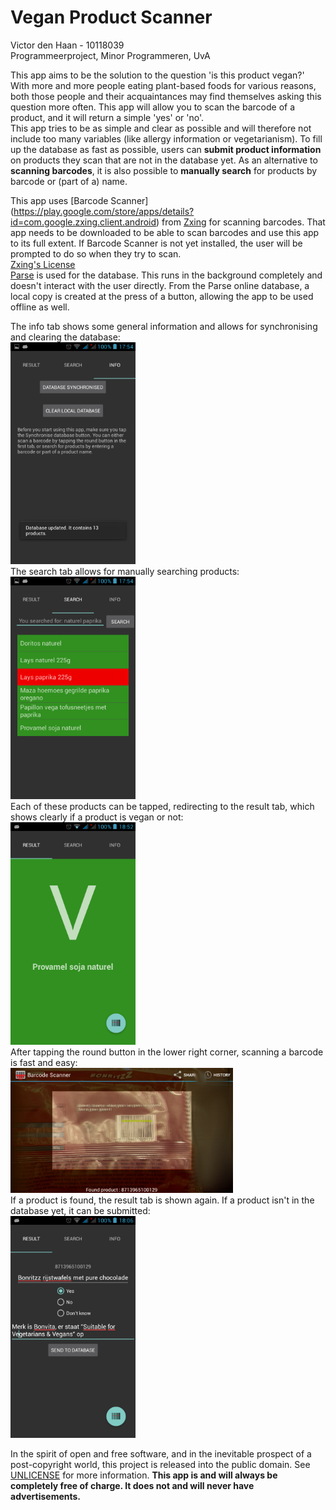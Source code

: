 # Vegan Product Scanner
Victor den Haan - 10118039  
Programmeerproject, Minor Programmeren, UvA  

This app aims to be the solution to the question 'is this product vegan?'  
With more and more people eating plant-based foods for various reasons, both
 those people and their acquaintances may find themselves asking this question
 more often. This app will allow you to scan the barcode of a product, and it
 will return a simple 'yes' or 'no'.  
This app tries to be as simple and clear as possible and will therefore not
 include too many variables (like allergy information or vegetarianism).
To fill up the database as fast as possible, users can **submit product
 information** on products they scan that are not in the database yet.
As an alternative to **scanning barcodes**, it is also possible to **manually
 search** for products by barcode or (part of a) name.

This app uses [Barcode Scanner]
(https://play.google.com/store/apps/details?id=com.google.zxing.client.android) 
 from [Zxing](https://github.com/zxing/zxing) for scanning barcodes. That app
 needs to be downloaded to be able to scan barcodes and use this app to its
 full extent. If Barcode Scanner is not yet installed, the user will be prompted
 to do so when they try to scan.  
[Zxing's License](https://github.com/zxing/zxing/blob/master/LICENSE)  
[Parse](https://www.parse.com/) is used for the database. This runs in the
background completely and doesn't interact with the user directly. From the
Parse online database, a local copy is created at the press of a button,
allowing the app to be used offline as well.  

The info tab shows some general information and allows for synchronising and
 clearing the database:  
 <img src="https://github.com/Victordh/VeganProductScanner/blob/master/doc/readme/info_fragment.png" width="200">  
The search tab allows for manually searching products:  
 <img src="https://github.com/Victordh/VeganProductScanner/blob/master/doc/readme/search_fragment.png" width="200">  
Each of these products can be tapped, redirecting to the result tab, which shows
 clearly if a product is vegan or not:  
 <img src="https://github.com/Victordh/VeganProductScanner/blob/master/doc/readme/result_fragment.png" width="200">  
After tapping the round button in the lower right corner, scanning a barcode is
 fast and easy:  
 <img src="https://github.com/Victordh/VeganProductScanner/blob/master/doc/readme/barcode_scanner.png" height="200">  
If a product is found, the result tab is shown again. If a product isn't in the
 database yet, it can be submitted:  
 <img src="https://github.com/Victordh/VeganProductScanner/blob/master/doc/readme/enter_fragment.png" width="200">  

In the spirit of open and free software, and in the inevitable prospect of a 
post-copyright world, this project is released into the public domain. See 
[UNLICENSE](UNLICENSE) for more information.
**This app is and will always be completely free of charge. It does not and will
never have advertisements.**